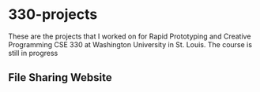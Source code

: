 # 330-projects
These are the projects that I worked on for Rapid Prototyping and Creative Programming CSE 330 at Washington University in St. Louis.  The course is still in progress

## File Sharing Website

